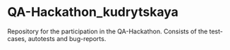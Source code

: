 # QA-Hackathon_kudrytskaya
Repository for the participation in the QA-Hackathon. Consists of the test-cases, autotests and bug-reports.
